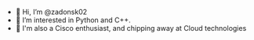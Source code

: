 - 👋 Hi, I’m @zadonsk02
- 👀 I’m interested in Python and C++.
- 🌱 I'm also a Cisco enthusiast, and chipping away at Cloud technologies
<!--- 💞️ I’m looking to collaborate?
- 📫 How to reach me?
--->
<!---
zadonsk02/zadonsk02 is a ✨ special ✨ repository because its `README.md` (this file) appears on your GitHub profile.
You can click the Preview link to take a look at your changes.
--->
